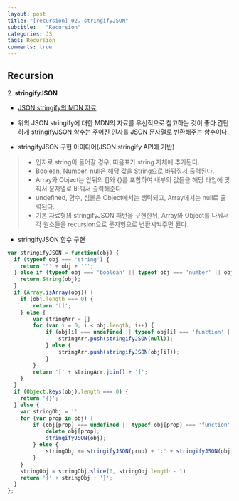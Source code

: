 ```yaml
---
layout: post
title: "[recursion] 02. stringifyJSON"
subtitle:   "Recursion"
categories: JS
tags: Recursion
comments: true
---
```


## Recursion

2\. **stringifyJSON** 

 - [JSON.stringify의 MDN 자료](https://developer.mozilla.org/ko/docs/Web/JavaScript/Reference/Global_Objects/JSON/stringify)
 - 위의 JSON.stringify에 대한 MDN의 자료를 우선적으로 참고하는 것이 좋다.간단하게 stringifyJSON 함수는 주어진 인자를 JSON 문자열로 반환해주는 함수이다.

 - stringifyJSON 구현 아이디어(JSON.stringify API에 기반)
> - 인자로 string이 들어갈 경우, 따옴표가 string 자체에 추가된다.
> - Boolean, Number, null은 해당 값을 String으로 바꿔줘서 출력된다.
> - Array와 Object는 앞뒤의 []와 {}를 포함하여 내부의 값들을 해당 타입에 맞춰서 문자열로 바꿔서 출력해준다.
> - undefined, 함수, 심볼은 Object에서는 생략되고, Array에서는 null로 출력된다.
> - 기본 자료형의 stringifyJSON 패턴을 구현한뒤, Array와 Object를 나눠서 각 원소들을 recursion으로 문자형으로 변환시켜주면 된다.

 - stringifyJSON 함수 구현  
```javascript
var stringifyJSON = function(obj) {
  if (typeof obj === 'string') {
  	return '"' + obj + '"';
  } else if (typeof obj === 'boolean' || typeof obj === 'number' || obj === null) {
  	return String(obj);
  }
  if (Array.isArray(obj)) {
  	if (obj.length === 0) {
  		return '[]';
  	} else {
  		var stringArr = []
  		for (var i = 0; i < obj.length; i++) {
  			if (obj[i] === undefined || typeof obj[i] === 'function' || typeof obj[i] === 'symbol') {
  				stringArr.push(stringifyJSON(null));
  			} else {
  				stringArr.push(stringifyJSON(obj[i]));
  			}
  		}
  		return '[' + stringArr.join() + ']';
  	}
  }
  if (Object.keys(obj).length === 0) {
  	return '{}';
  } else {
  	var stringObj = ''
  	for (var prop in obj) {
  		if (obj[prop] === undefined || typeof obj[prop] === 'function' || typeof obj[prop] === 'symbol') {
  			delete obj[prop];
  			stringifyJSON(obj);
  		} else {
  			stringObj += stringifyJSON(prop) + ':' + stringifyJSON(obj[prop]) + ',';
  		}
  	}
  	stringObj = stringObj.slice(0, stringObj.length - 1)
  	return '{' + stringObj + '}';
  }
};
```
